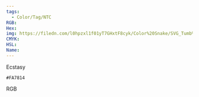 ```yaml
---
tags:
  - Color/Tag/NTC
RGB:
Hex:
img: https://filedn.com/l0hpzxl1f01yT7GHxtF8cyk/Color%20Snake/SVG_Tumb%20Mass%20No%20Name/FA7814.svg
CMYK:
HSL:
Name:
---
```

Ecstasy
```palette
#FA7814
```
RGB
